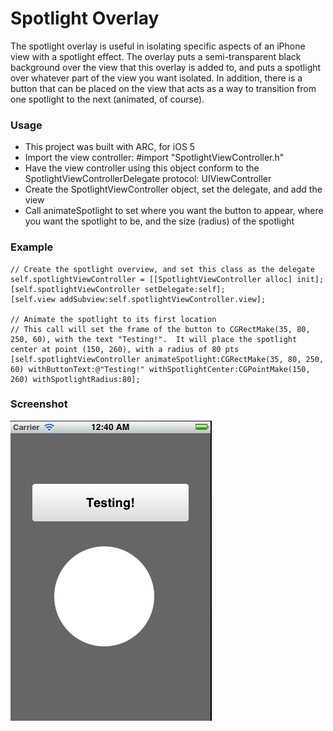 Spotlight Overlay
====================
The spotlight overlay is useful in isolating specific aspects of an iPhone view with a spotlight effect.  The overlay puts a semi-transparent black background over the view that this overlay is added to, and puts a spotlight over whatever part of the view you want isolated.  In addition, there is a button that can be placed on the view that acts as a way to transition from one spotlight to the next (animated, of course).

### Usage
+ This project was built with ARC, for iOS 5
+ Import the view controller: #import "SpotlightViewController.h"
+ Have the view controller using this object conform to the SpotlightViewControllerDelegate protocol: UIViewController<SpotlightViewControllerDelegate>
+ Create the SpotlightViewController object, set the delegate, and add the view
+ Call animateSpotlight to set where you want the button to appear, where you want the spotlight to be, and the size (radius) of the spotlight

### Example

    // Create the spotlight overview, and set this class as the delegate
    self.spotlightViewController = [[SpotlightViewController alloc] init];
    [self.spotlightViewController setDelegate:self];
    [self.view addSubview:self.spotlightViewController.view];
    
    // Animate the spotlight to its first location
    // This call will set the frame of the button to CGRectMake(35, 80, 250, 60), with the text "Testing!".  It will place the spotlight center at point (150, 260), with a radius of 80 pts
    [self.spotlightViewController animateSpotlight:CGRectMake(35, 80, 250, 60) withButtonText:@"Testing!" withSpotlightCenter:CGPointMake(150, 260) withSpotlightRadius:80];

### Screenshot

![Spotlight in action](https://github.com/rgerard/iphone-spotlight/blob/master/Spotlight/spotlight-screenshot.png?raw=true "Spotlight in action")
